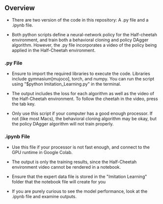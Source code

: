 ## **Overview**

- There are two version of the code in this repository: A .py file and a .ipynb file.

- Both python scripts define a neural-network policy for the Half-cheetah environment, and train both a behavioral cloning and policy DAgger algorithm. However, the .py file incorporates a video of the policy being applied in the Half-Cheetah environment.


### **.py File**
- Ensure to import the required libraries to execute the code. Libraries include gymnasium[mujoco], torch, and numpy. You can run the script using "$python Imitation_Learning.py" in the terminal.
  
- The output includes the loss for each algorithm as well as the video of the Half-Cheetah environment. To follow the cheetah in the video, press the tab key.
  
- Only use this script if your computer has a good enough processor. If not (like most Macs), the behavioral cloning algorithm may be okay, but the policy DAgger algorithm will not train properly.

### **.ipynb File**
- Use this file if your processor is not fast enough, and connect to the GPU runtime in Google Colab.
  
- The output is only the training results, since the Half-Cheetah environment video cannot be rendered in a notebook.
  
- Ensure that the expert data file is stored in the "Imitation Learning" folder that the notebook file will create for you

- If you are purely curious to see the model performance, look at the .ipynb file and examine outputs.
  

